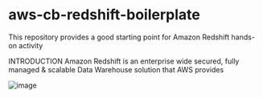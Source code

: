 # aws-cb-redshift-boilerplate
This repository provides a good starting point for Amazon Redshift hands-on activity

INTRODUCTION
Amazon Redshift is an enterprise wide secured, fully managed & scalable Data Warehouse solution that AWS provides

![image](https://user-images.githubusercontent.com/17497381/166972051-c4d404a4-1192-424c-aeb9-b4880ff9f5fc.png)
